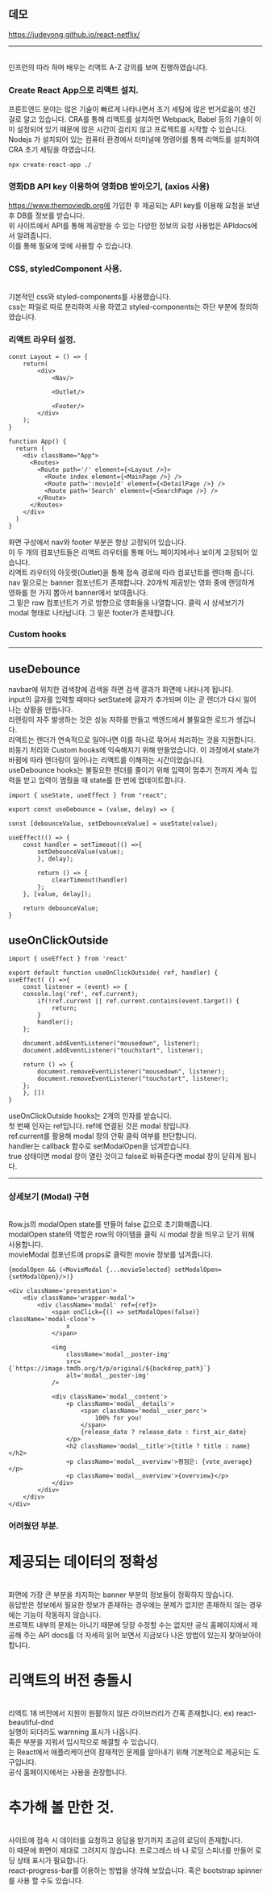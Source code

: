
데모
------------------------

https://judeyong.github.io/react-netflix/

------------------------

<br/>
인프런의 따라 하며 배우는 리액트 A-Z 강의를 보며 진행하였습니다.
<br/>

### Create React App으로 리액트 설치.

프론트엔드 분야는 많은 기술이 빠르게 나타나면서 초기 세팅에 많은 번거로움이 생긴 걸로 알고 있습니다.
CRA를 통해 리액트를 설치하면 Webpack, Babel 등의 기술이 이미 설정되어 있기 때문에 많은 시간이 걸리지 않고 프로젝트를 시작할 수 있습니다.
<br/>Nodejs 가 설치되어 있는 컴퓨터 환경에서 터미널에 명령어를 통해 리액트를 설치하여 CRA 초기 세팅을 하였습니다.


    npx create-react-app ./ 
    


### 영화DB API key 이용하여 영화DB 받아오기, (axios 사용)
https://www.themoviedb.org에 가입한 후 제공되는 API key를 이용해 요청을 보낸 후 DB를 정보를 받습니다.<br/>
위 사이트에서 API를 통해 제공받을 수 있는 다양한 정보의 요청 사용법은 APIdocs에서 알려줍니다.
<br/>이를 통해 필요에 맞에 사용할 수 있습니다.


### CSS, styledComponent 사용.
<br/>기본적인 css와 styled-components를 사용했습니다.
<br/>css는 파일로 따로 분리하여 사용 하였고 styled-components는 하단 부분에 정의하였습니다.


### 리액트 라우터 설정.

    const Layout = () => {
        return(
            <div>
                <Nav/>

                <Outlet/>

                <Footer/>
            </div>
        );
    }
    
    function App() {
      return (
        <div className="App">
          <Routes>
            <Route path='/' element={<Layout />}>
              <Route index element={<MainPage />} />
              <Route path=':movieId' element={<DetailPage />} />
              <Route path='Search' element={<SearchPage />} />
            </Route>
          </Routes>
        </div>
      )
    }

화면 구성에서 nav와 footer 부분은 항상 고정되어 있습니다.
<br/>이 두 개의 컴포넌트들은 리액트 라우터를 통해 어느 페이지에서나 보이게 고정되어 있습니다.
<br/>리액트 라우터의 아웃렛(Outlet)을 통해 접속 경로에 따라 컴포넌트를 렌더해 줍니다.
<br/>nav 밑으로는 banner 컴포넌트가 존재합니다. 20개씩 제공받는 영화 중에 랜덤하게 영화를 한 가지 뽑아서 banner에서 보여줍니다.
<br/>그 밑은 row 컴포넌트가 가로 방향으로 영화들을 나열합니다. 클릭 시 상세보기가 modal 형태로 나타납니다. 그 밑은 footer가 존재합니다.

### Custom hooks
------------
## useDebounce

navbar에 위치한 검색창에 검색을 하면 검색 결과가 화면에 나타나게 됩니다.
<br/>input의 글자를 입력할 때마다 setState에 글자가 추가되며 이는 곧 렌더가 다시 일어나는 상황을 만듭니다.
<br/>리렌링이 자주 발생하는 것은 성능 저하를 만들고 백엔드에서 불필요한 로드가 생깁니다.
<br/>리액트는 렌더가 연속적으로 일어나면 이를 하나로 묶어서 처리하는 것을 지원합니다.
<br/>비동기 처리와 Custom hooks에 익숙해지기 위해 만들었습니다. 이 과정에서 state가 바뀜에 따라 렌더링이 일어나는 리액트를 이해하는 시간이었습니다.
<br/>useDebounce hooks는 불필요한 렌더를 줄이기 위해 입력이 멈추기 전까지 계속 입력을 받고 입력이 멈췄을 때 state를 한 번에 업데이트합니다.

    import { useState, useEffect } from "react";

    export const useDebounce = (value, delay) => {

    const [debounceValue, setDebounceValue] = useState(value);

    useEffect(() => {
        const handler = setTimeout(() =>{
            setDebounceValue(value);
            }, delay);

            return () => {
                clearTimeout(handler)
            };
        }, [value, delay]);

        return debounceValue;
    }

## useOnClickOutside

    import { useEffect } from 'react'

    export default function useOnClickOutside( ref, handler) {
    useEffect( () =>{
        const listener = (event) => {
        console.log('ref', ref.current);
            if(!ref.current || ref.current.contains(event.target)) {
                return;
            }
            handler();
        };

        document.addEventListener("mousedown", listener);
        document.addEventListener("touchstart", listener);

        return () => {
            document.removeEventListener("mousedown", listener);
            document.removeEventListener("touchstart", listener);
        };
        }, [])
    }
    
useOnClickOutside hooks는 2개의 인자를 받습니다.
<br/>첫 번째 인자는 ref입니다. ref에 연결된 것은 modal 창입니다.
<br/>ref.current를 활용해 modal 창의 안팎 클릭 여부를 판단합니다.
<br/>handler는 callback 함수로 setModalOpen을 넘겨받습니다.
<br/>true 상태이면 modal 창이 열린 것이고 false로 바꿔준다면 modal 창이 닫히게 됩니다.

--------------------
### 상세보기 (Modal) 구현
<br/>Row.js의 modalOpen state를 만들어 false 값으로 초기화해줍니다.
<br/>modalOpen state의 역할은 row의 아이템을 클릭 시 modal 창을 띄우고 닫기 위해 사용합니다.
<br/>movieModal 컴포넌트에 props로 클릭한 movie 정보를 넘겨줍니다.

    {modalOpen && (<MovieModal {...movieSelected} setModalOpen={setModalOpen}/>)}

    <div className='presentation'>
        <div className='wrapper-modal'>
            <div className='modal' ref={ref}>
                <span onClick={() => setModalOpen(false)} className='modal-close'>
                    x
                </span>
                
                <img
                    className='modal__poster-img'
                    src={`https://image.tmdb.org/t/p/original/${backdrop_path}`}
                    alt='modal__poster-img'
                />

                <div className='modal__content'>
                    <p className='modal__details'>
                        <span className='modal__user_perc'>
                            100% for you!
                        </span>
                        {release_date ? release_date : first_air_date}
                    </p>
                    <h2 className='modal__title'>{title ? title : name}</h2>
                    <p className='modal__overview'>평점은: {vote_average}</p>
                    <p className='modal__overview'>{overview}</p>
                </div>
            </div>
        </div>
    </div>


### 어려웠던 부분.
# 제공되는 데이터의 정확성
<br/>화면에 가장 큰 부분을 차지하는 banner 부분의 정보들이 정확하지 않습니다.
<br/>응답받은 정보에서 필요한 정보가 존재하는 경우에는 문제가 없지만 존재하지 않는 경우에는 기능이 작동하지 않습니다.
<br/>프로젝트 내부의 문제는 아니기 때문에 당장 수정할 수는 없지만 공식 홈페이지에서 제공해 주는 API docs를 더 자세히 읽어 보면서 지금보다 나은 방법이 있는지 찾아보아야 합니다.
 
# 리액트의 버전 충돌시
<br/>리액트 18 버전에서 지원이 원활하지 않은 라이브러리가 간혹 존재합니다. ex) react-beautiful-dnd
<br/>실행이 되더라도 warnning 표시가 나옵니다.
<br/>혹은 <StrictMode> 부분을 지워서 임시적으로 해결할 수 있습니다.
<br/><StrictMode>는 React에서 애플리케이션의 잠재적인 문제를 알아내기 위해 기본적으로 제공되는 도구입니다.
<br/>공식 홈페이지에서는 <StrictMode> 사용을 권장합니다.


# 추가해 볼 만한 것.
<br/>사이트에 접속 시 데이터를 요청하고 응답을 받기까지 조금의 로딩이 존재합니다.
<br/>이 때문에 화면이 제대로 그려지지 않습니다. 프로그레스 바 나 로딩 스피너를 만들어 로딩 상태 표시가 필요합니다.
<br/>react-progress-bar를 이용하는 방법을 생각해 보았습니다. 혹은 bootstrap spinner를 사용 할 수도 있습니다.

